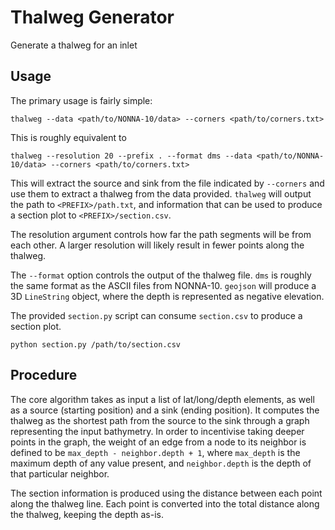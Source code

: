 Thalweg Generator
=================

Generate a thalweg for an inlet

Usage
-----

The primary usage is fairly simple:

	thalweg --data <path/to/NONNA-10/data> --corners <path/to/corners.txt>

This is roughly equivalent to

	thalweg --resolution 20 --prefix . --format dms --data <path/to/NONNA-10/data> --corners <path/to/corners.txt>

This will extract the source and sink from the file indicated by `--corners` and use them to extract a thalweg from the data provided.
`thalweg` will output the path to `<PREFIX>/path.txt`, and information that can be used to produce a section plot to `<PREFIX>/section.csv`.

The resolution argument controls how far the path segments will be from each other.
A larger resolution will likely result in fewer points along the thalweg.

The `--format` option controls the output of the thalweg file.
`dms` is roughly the same format as the ASCII files from NONNA-10.
`geojson` will produce a 3D `LineString` object, where the depth is represented as negative elevation.

The provided `section.py` script can consume `section.csv` to produce a section plot.

	python section.py /path/to/section.csv

Procedure
---------

The core algorithm takes as input a list of lat/long/depth elements, as well as a source (starting position) and a sink (ending position).
It computes the thalweg as the shortest path from the source to the sink through a graph representing the input bathymetry.
In order to incentivise taking deeper points in the graph, the weight of an edge from a node to its neighbor is defined to be `max_depth - neighbor.depth + 1`,
where `max_depth` is the maximum depth of any value present, and `neighbor.depth` is the depth of that particular neighbor.

The section information is produced using the distance between each point along the thalweg line.
Each point is converted into the total distance along the thalweg, keeping the depth as-is.
